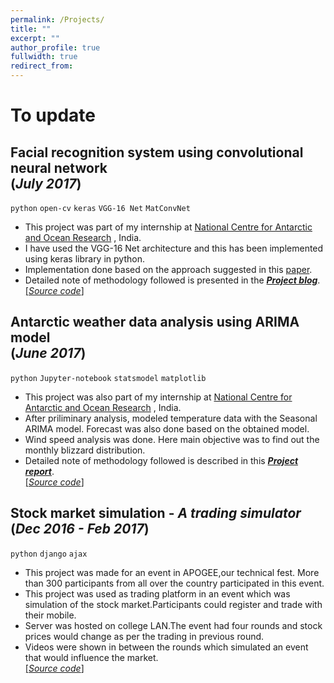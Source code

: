 ```yaml
---
permalink: /Projects/
title: ""
excerpt: ""
author_profile: true
fullwidth: true
redirect_from: 
---
```

# To update

## Facial recognition system using convolutional neural network <br>(_July 2017_)
`python` `open-cv` `keras` `VGG-16 Net` `MatConvNet`<br>
* This project was part of my internship at [National Centre for Antarctic and Ocean Research](http://www.ncaor.gov.in/) , India. 
* I have used the VGG-16 Net architecture and this has been implemented using keras library in python.
* Implementation done based on the approach suggested in this [paper](http://www.robots.ox.ac.uk/~vgg/publications/2015/Parkhi15/parkhi15.pdf).
* Detailed note of methodology followed is presented in the [**_Project blog_**](https://anirudhk686.github.io/facial_recognition/).<br>[[_Source code_]](https://github.com/anirudhk686/facial_recognition)

## Antarctic weather data analysis using ARIMA model <br>(_June 2017_)
`python` `Jupyter-notebook` `statsmodel` `matplotlib`<br>
* This project was also part of my internship at [National Centre for Antarctic and Ocean Research](http://www.ncaor.gov.in/) , India.
* After priliminary analysis, modeled temperature data with the Seasonal ARIMA model. Forecast was also done based on the obtained model.
* Wind speed analysis was done. Here main objective was to find out the monthly blizzard distribution.
* Detailed note of methodology followed is described in this [**_Project report_**](https://github.com/anirudhk686/weather_data_analysis/blob/master/Final_report.pdf).<br>
[[_Source code_]](https://github.com/anirudhk686/weather_data_analysis)

## Stock market simulation - _A trading simulator_ <br>(_Dec 2016 - Feb 2017_)
`python` `django` `ajax`<br>
* This project was made for an event in APOGEE,our technical fest. More than 300 participants from all over the country participated in this event.
* This project was used as trading platform in an event which was simulation of the stock market.Participants could register and trade with their mobile.
* Server was hosted on college LAN.The event had four rounds and stock prices would change as per the trading in previous round.
* Videos were shown in between the rounds which simulated an event that would influence the market.<br>
[[_Source code_]](https://github.com/anirudhk686/SMS_2017)




